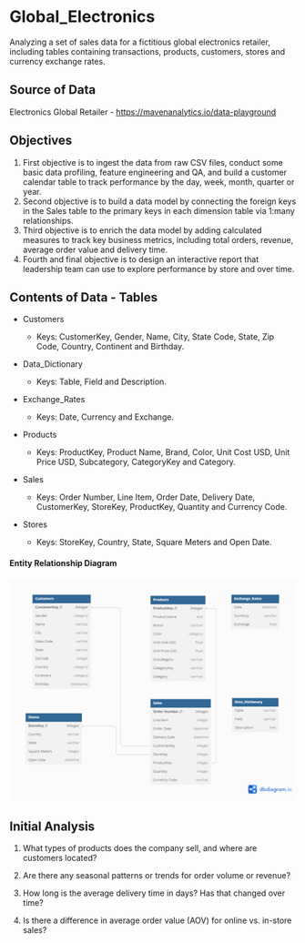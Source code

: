 # Global_Electronics
Analyzing a set of sales data for a fictitious global electronics retailer, including tables containing transactions, products, customers, stores and currency exchange rates.

## Source of Data
Electronics Global Retailer - https://mavenanalytics.io/data-playground

## Objectives
1. First objective is to ingest the data from raw CSV files, conduct some basic data profiling, feature engineering and QA, and build a customer calendar table to track performance by the day, week, month, quarter or year.
2. Second objective is to build a data model by connecting the foreign keys in the Sales table to the primary keys in each dimension table via 1:many relationships.
3. Third objective is to enrich the data model by adding calculated measures to track key business metrics, including total orders, revenue, average order value and delivery time.
4. Fourth and final objective is to design an interactive report that leadership team can use to explore performance by store and over time.

## Contents of Data - Tables

- Customers
  - Keys: CustomerKey, Gender, Name, City, State Code, State, Zip Code, Country, Continent and Birthday.

- Data_Dictionary
  - Keys: Table, Field and Description. 

- Exchange_Rates
  - Keys: Date, Currency and Exchange. 

- Products
  - Keys: ProductKey, Product Name, Brand, Color, Unit Cost USD, Unit Price USD, Subcategory, CategoryKey and Category. 

- Sales
  - Keys: Order Number, Line Item, Order Date, Delivery Date, CustomerKey, StoreKey, ProductKey, Quantity and Currency Code. 

- Stores
  - Keys: StoreKey, Country, State, Square Meters and Open Date.

#### Entity Relationship Diagram

![ERD diagram of six tables and their relationships in .png format. Diagram created using dbdiagram.io.](https://github.com/aaron-ardell/Global_Electronics/blob/main/global_electronics_erd.png)

## Initial Analysis

1. What types of products does the company sell, and where are customers located?

2. Are there any seasonal patterns or trends for order volume or revenue?

3. How long is the average delivery time in days? Has that changed over time?

4. Is there a difference in average order value (AOV) for online vs. in-store sales?
